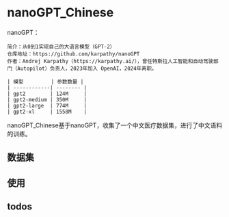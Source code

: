 
# nanoGPT_Chinese
nanoGPT：

    简介：从0到1实现自己的大语言模型（GPT-2）
    仓库地址：https://github.com/karpathy/nanoGPT
    作者：Andrej Karpathy（https://karpathy.ai/），曾任特斯拉人工智能和自动驾驶部门（Autopilot）负责人，2023年加入 OpenAI，2024年离职。

    | 模型         | 参数数量 |
    | ------------| -------- |
    | gpt2        | 124M     |
    | gpt2-medium | 350M     |
    | gpt2-large  | 774M     |
    | gpt2-xl     | 1558M    |

nanoGPT_Chinese基于nanoGPT，收集了一个中文医疗数据集，进行了中文语料的训练。
## 数据集


## 使用


## todos
